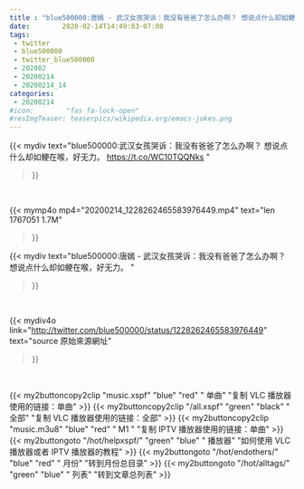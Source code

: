 ```yaml
---
title : "blue500000:唐嫣 - 武汉女孩哭诉：我没有爸爸了怎么办啊？ 想说点什么却如鲠在喉，好无力。 "
date:        2020-02-14T14:49:03-07:00
tags:
 - twitter
 - blue500000
 - twitter_blue500000
 - 202002
 - 20200214
 - 20200214_14
categories:
 - 20200214
#icon:        "fas fa-lock-open"
#resImgTeaser: teaserpics/wikipedia.org/emacs-jokes.png
---
```


{{< mydiv text="blue500000:武汉女孩哭诉：我没有爸爸了怎么办啊？ 想说点什么却如鲠在喉，好无力。 https://t.co/WC10TQQNks "
>}}
<br>


{{< mymp4o mp4="20200214_1228262465583976449.mp4"
text="len 1767051    1.7M"
>}}


{{< mydiv text="blue500000:唐嫣 - 武汉女孩哭诉：我没有爸爸了怎么办啊？ 想说点什么却如鲠在喉，好无力。 "
>}}
<br>

{{< mydiv4o link="http://twitter.com/blue500000/status/1228262465583976449"
text="source 原始來源網址"
>}}


<br>



{{< my2buttoncopy2clip "music.xspf"        "blue"   "red"    " 单曲"  "复制 VLC 播放器使用的链接：单曲" >}} {{< my2buttoncopy2clip "/all.xspf"         "green"  "black"  " 全部"  "复制 VLC 播放器使用的链接：全部" >}} {{< my2buttoncopy2clip "music.m3u8"        "blue"   "red"    " M1 "    "复制 IPTV 播放器使用的链接：单曲" >}} {{< my2buttongoto      "/hot/helpxspf/"    "green"  "blue"   " 播放器" "如何使用 VLC 播放器或者 IPTV 播放器的教程" >}} {{< my2buttongoto      "/hot/endothers/"   "blue"   "red"    " 月份"   "转到月份总目录" >}} {{< my2buttongoto      "/hot/alltags/"     "green"  "blue"   " 列表"   "转到文章总列表" >}} 
